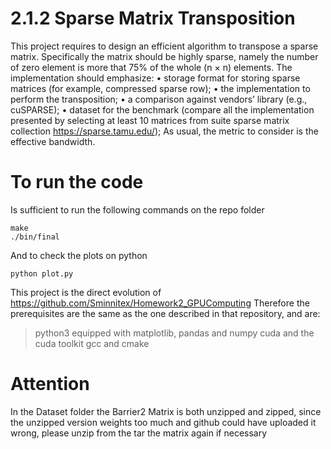 # 2.1.2 Sparse Matrix Transposition
This project requires to design an efficient algorithm to transpose a sparse matrix. Specifically the
matrix should be highly sparse, namely the number of zero element is more that 75% of the whole
(n × n) elements. The implementation should emphasize:
• storage format for storing sparse matrices (for example, compressed sparse row);
• the implementation to perform the transposition;
• a comparison against vendors’ library (e.g., cuSPARSE);
• dataset for the benchmark (compare all the implementation presented by selecting at least 10
matrices from suite sparse matrix collection https://sparse.tamu.edu/);
As usual, the metric to consider is the effective bandwidth.

#   To run the code
Is sufficient to run the following commands on the repo folder
``` 
make
./bin/final
``` 
And to check the plots on python
``` 
python plot.py
``` 

This project is the direct evolution of https://github.com/Sminnitex/Homework2_GPUComputing
Therefore the prerequisites are the same as the one described in that repository, and are:

>   python3 equipped with matplotlib, pandas and numpy
>   cuda and the cuda toolkit
>   gcc and cmake

# Attention
In the Dataset folder the Barrier2 Matrix is both unzipped and zipped, since the unzipped version weights too much and github could have uploaded it wrong, please unzip from the tar the matrix again if necessary